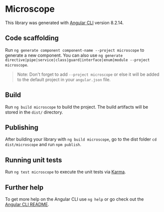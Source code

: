 # Microscope

This library was generated with [Angular CLI](https://github.com/angular/angular-cli) version 8.2.14.

## Code scaffolding

Run `ng generate component component-name --project microscope` to generate a new component. You can also use `ng generate directive|pipe|service|class|guard|interface|enum|module --project microscope`.
> Note: Don't forget to add `--project microscope` or else it will be added to the default project in your `angular.json` file. 

## Build

Run `ng build microscope` to build the project. The build artifacts will be stored in the `dist/` directory.

## Publishing

After building your library with `ng build microscope`, go to the dist folder `cd dist/microscope` and run `npm publish`.

## Running unit tests

Run `ng test microscope` to execute the unit tests via [Karma](https://karma-runner.github.io).

## Further help

To get more help on the Angular CLI use `ng help` or go check out the [Angular CLI README](https://github.com/angular/angular-cli/blob/master/README.md).
